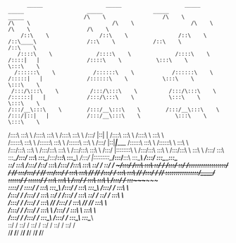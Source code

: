           _____                    _____                    _____                            _____                    _____                _____                    _____                   /\    \                  /\    \                  /\    \                          /\    \                  /\    \              /\    \                  /\    \         
        /::\    \                /::\    \                /::\    \                        /::\____\                /::\    \            /::\    \                /::\    \        
       /::::\    \              /::::\    \              /::::\    \                      /::::|   |               /::::\    \           \:::\    \               \:::\    \       
      /::::::\    \            /::::::\    \            /::::::\    \                    /:::::|   |              /::::::\    \           \:::\    \               \:::\    \      
     /:::/\:::\    \          /:::/\:::\    \          /:::/\:::\    \                  /::::::|   |             /:::/\:::\    \           \:::\    \               \:::\    \     
    /:::/__\:::\    \        /:::/__\:::\    \        /:::/__\:::\    \                /:::/|::|   |            /:::/__\:::\    \           \:::\    \               \:::\    \    
   /::::\   \:::\    \      /::::\   \:::\    \      /::::\   \:::\    \              /:::/ |::|   |           /::::\   \:::\    \          /::::\    \               \:::\    \   
  /::::::\   \:::\    \    /::::::\   \:::\    \    /::::::\   \:::\    \            /:::/  |::|___|______    /::::::\   \:::\    \        /::::::\    \               \:::\    \  
 /:::/\:::\   \:::\    \  /:::/\:::\   \:::\    \  /:::/\:::\   \:::\    \          /:::/   |::::::::\    \  /:::/\:::\   \:::\    \      /:::/\:::\    \               \:::\    \ 
/:::/  \:::\   \:::\____\/:::/  \:::\   \:::\____\/:::/__\:::\   \:::\____\        /:::/    |:::::::::\____\/:::/__\:::\   \:::\____\    /:::/  \:::\____\_______________\:::\____\
\::/    \:::\  /:::/    /\::/    \:::\  /:::/    /\:::\   \:::\   \::/    /        \::/    / ~~~~~/:::/    /\:::\   \:::\   \::/    /   /:::/    \::/    /\::::::::::::::::::/    /
 \/____/ \:::\/:::/    /  \/____/ \:::\/:::/    /  \:::\   \:::\   \/____/          \/____/      /:::/    /  \:::\   \:::\   \/____/   /:::/    / \/____/  \::::::::::::::::/____/ 
          \::::::/    /            \::::::/    /    \:::\   \:::\    \                          /:::/    /    \:::\   \:::\    \      /:::/    /            \:::\~~~~\~~~~~~       
           \::::/    /              \::::/    /      \:::\   \:::\____\                        /:::/    /      \:::\   \:::\____\    /:::/    /              \:::\    \            
           /:::/    /               /:::/    /        \:::\   \::/    /                       /:::/    /        \:::\   \::/    /    \::/    /                \:::\    \           
          /:::/    /               /:::/    /          \:::\   \/____/                       /:::/    /          \:::\   \/____/      \/____/                  \:::\    \          
         /:::/    /               /:::/    /            \:::\    \                          /:::/    /            \:::\    \                                    \:::\    \         
        /:::/    /               /:::/    /              \:::\____\                        /:::/    /              \:::\____\                                    \:::\____\        
        \::/    /                \::/    /                \::/    /                        \::/    /                \::/    /                                     \::/    /        
         \/____/                  \/____/                  \/____/                          \/____/                  \/____/                                       \/____/         
                                                                                                                                                                                   
